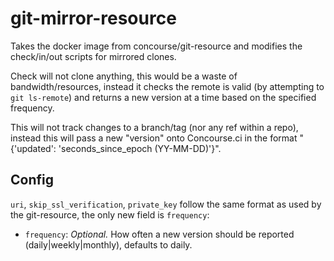 # git-mirror-resource

Takes the docker image from concourse/git-resource and modifies the
check/in/out scripts for mirrored clones.

Check will not clone anything, this would be a waste of bandwidth/resources,
instead it checks the remote is valid (by attempting to `git ls-remote`) and
returns a new version at a time based on the specified frequency.

This will not track changes to a branch/tag (nor any ref within a repo), instead
this will pass a new "version" onto Concourse.ci in the format
"{'updated': 'seconds_since_epoch (YY-MM-DD)'}".

## Config

`uri`, `skip_ssl_verification`, `private_key` follow the same format as used by
the git-resource, the only new field is `frequency`:

* `frequency`: *Optional.* How often a new version should be reported
  (daily|weekly|monthly), defaults to daily.

